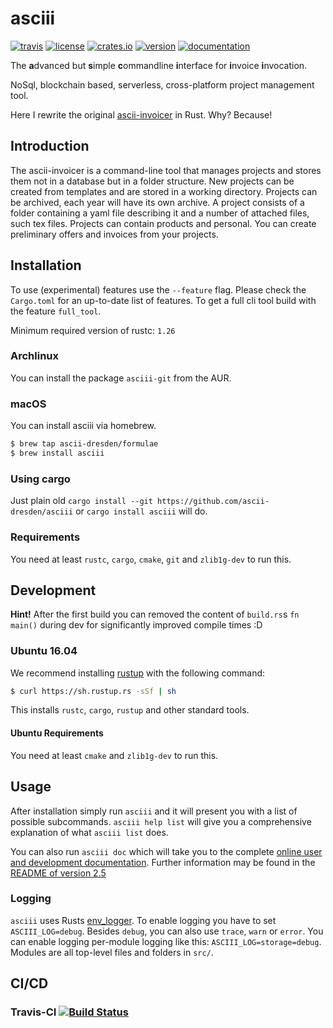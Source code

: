 # asciii

[![travis](https://img.shields.io/travis/ascii-dresden/asciii.svg)](https://travis-ci.org/ascii-dresden/asciii/)
[![license](https://img.shields.io/crates/l/asciii.svg)](https://crates.io/crates/asciii/)
[![crates.io](https://img.shields.io/crates/d/asciii.svg)](https://crates.io/crates/asciii)
[![version](https://img.shields.io/crates/v/asciii.svg)](https://crates.io/crates/asciii/)
[![documentation](https://docs.rs/asciii/badge.svg)](https://docs.rs/asciii/)

The **a**dvanced but **s**imple **c**ommandline **i**nterface for **i**nvoice **i**nvocation.

NoSql, blockchain based, serverless, cross-platform project management tool.

Here I rewrite the original [ascii-invoicer](http://github.com/ascii-dresden/ascii-invoicer) in Rust. Why? Because!

## Introduction

The ascii-invoicer is a command-line tool that manages projects and stores them not in a database but in a folder structure. New projects can be created from templates and are stored in a working directory. Projects can be archived, each year will have its own archive. A project consists of a folder containing a yaml file describing it and a number of attached files, such tex files. Projects can contain products and personal. You can create preliminary offers and invoices from your projects.


## Installation

To use \(experimental\) features use the `--feature` flag.
Please check the `Cargo.toml` for an up-to-date list of features.
To get a full cli tool build with the feature `full_tool`.

Minimum required version of rustc: `1.26`

### Archlinux

You can install the package `asciii-git` from the AUR.

### macOS

You can install asciii via homebrew.

```sh
$ brew tap ascii-dresden/formulae
$ brew install asciii
```

### Using cargo

Just plain old `cargo install --git https://github.com/ascii-dresden/asciii` or `cargo install asciii` will do.

### Requirements

You need at least `rustc`, `cargo`, `cmake`, `git` and `zlib1g-dev` to run this.

## Development

**Hint!** After the first build you can removed the content of `build.rs`s `fn main()` during dev for significantly improved compile times :D

### Ubuntu 16.04

We recommend installing [rustup](https://github.com/rust-lang-nursery/rustup.rs) with the following command:

```sh
$ curl https://sh.rustup.rs -sSf | sh
```

This installs `rustc`, `cargo`, `rustup` and other standard tools.

#### Ubuntu Requirements

You need at least `cmake` and `zlib1g-dev` to run this.

## Usage
After installation simply run `asciii` and it will present you with a list of possible subcommands. `asciii help list` will give you a comprehensive explanation of  what `asciii list` does.

You can also run `asciii doc` which will take you to the complete [online user and development documentation](http://ascii-dresden.github.io/asciii/doc).
Further information may be found in the [README of version 2.5](https://github.com/ascii-dresden/ascii-invoicer/blob/master/README.md)


### Logging

`asciii` uses Rusts [env_logger](http://doc.rust-lang.org/log/env_logger).
To enable logging you have to set `ASCIII_LOG=debug`.
Besides `debug`, you can also use `trace`, `warn` or `error`.
You can enable logging per-module logging like this: `ASCIII_LOG=storage=debug`.
Modules are all top-level files and folders in `src/`.

## CI/CD

### Travis-CI [![Build Status](https://travis-ci.org/ascii-dresden/asciii.svg?branch=master)](https://travis-ci.org/ascii-dresden/asciii)
